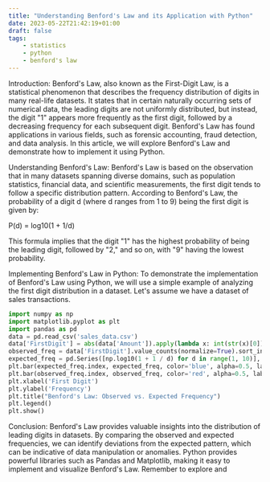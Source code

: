 ```yaml
---
title: "Understanding Benford's Law and its Application with Python"
date: 2023-05-22T21:42:19+01:00
draft: false
tags:
    - statistics
    - python
    - benford's law
---
```


Introduction:
Benford's Law, also known as the First-Digit Law, is a statistical phenomenon that describes the frequency distribution of digits in many real-life datasets. It states that in certain naturally occurring sets of numerical data, the leading digits are not uniformly distributed, but instead, the digit "1" appears more frequently as the first digit, followed by a decreasing frequency for each subsequent digit. Benford's Law has found applications in various fields, such as forensic accounting, fraud detection, and data analysis. In this article, we will explore Benford's Law and demonstrate how to implement it using Python.

Understanding Benford's Law:
Benford's Law is based on the observation that in many datasets spanning diverse domains, such as population statistics, financial data, and scientific measurements, the first digit tends to follow a specific distribution pattern. According to Benford's Law, the probability of a digit d (where d ranges from 1 to 9) being the first digit is given by:

P(d) = log10(1 + 1/d)

This formula implies that the digit "1" has the highest probability of being the leading digit, followed by "2," and so on, with "9" having the lowest probability.

Implementing Benford's Law in Python:
To demonstrate the implementation of Benford's Law using Python, we will use a simple example of analyzing the first digit distribution in a dataset. Let's assume we have a dataset of sales transactions.

```python
import numpy as np
import matplotlib.pyplot as plt
import pandas as pd
data = pd.read_csv('sales_data.csv')
data['FirstDigit'] = abs(data['Amount']).apply(lambda x: int(str(x)[0]))
observed_freq = data['FirstDigit'].value_counts(normalize=True).sort_index()
expected_freq = pd.Series([np.log10(1 + 1 / d) for d in range(1, 10)], index=range(1, 10))
plt.bar(expected_freq.index, expected_freq, color='blue', alpha=0.5, label='Expected Frequency')
plt.bar(observed_freq.index, observed_freq, color='red', alpha=0.5, label='Observed Frequency')
plt.xlabel('First Digit')
plt.ylabel('Frequency')
plt.title("Benford's Law: Observed vs. Expected Frequency")
plt.legend()
plt.show()
```

Conclusion:
Benford's Law provides valuable insights into the distribution of leading digits in datasets. By comparing the observed and expected frequencies, we can identify deviations from the expected pattern, which can be indicative of data manipulation or anomalies. Python provides powerful libraries such as Pandas and Matplotlib, making it easy to implement and visualize Benford's Law. Remember to explore and